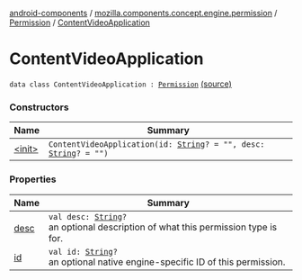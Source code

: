 [android-components](../../../index.md) / [mozilla.components.concept.engine.permission](../../index.md) / [Permission](../index.md) / [ContentVideoApplication](./index.md)

# ContentVideoApplication

`data class ContentVideoApplication : `[`Permission`](../index.md) [(source)](https://github.com/mozilla-mobile/android-components/blob/master/components/concept/engine/src/main/java/mozilla/components/concept/engine/permission/PermissionRequest.kt#L81)

### Constructors

| Name | Summary |
|---|---|
| [&lt;init&gt;](-init-.md) | `ContentVideoApplication(id: `[`String`](https://kotlinlang.org/api/latest/jvm/stdlib/kotlin/-string/index.html)`? = "", desc: `[`String`](https://kotlinlang.org/api/latest/jvm/stdlib/kotlin/-string/index.html)`? = "")` |

### Properties

| Name | Summary |
|---|---|
| [desc](desc.md) | `val desc: `[`String`](https://kotlinlang.org/api/latest/jvm/stdlib/kotlin/-string/index.html)`?`<br>an optional description of what this permission type is for. |
| [id](id.md) | `val id: `[`String`](https://kotlinlang.org/api/latest/jvm/stdlib/kotlin/-string/index.html)`?`<br>an optional native engine-specific ID of this permission. |
